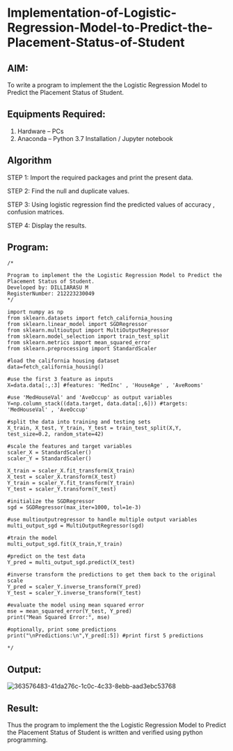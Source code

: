 # Implementation-of-Logistic-Regression-Model-to-Predict-the-Placement-Status-of-Student

## AIM:
To write a program to implement the the Logistic Regression Model to Predict the Placement Status of Student.

## Equipments Required:
1. Hardware – PCs
2. Anaconda – Python 3.7 Installation / Jupyter notebook

## Algorithm

STEP 1:
Import the required packages and print the present data.

STEP 2:
Find the null and duplicate values.

STEP 3:
Using logistic regression find the predicted values of accuracy , confusion matrices.

STEP 4:
Display the results.

## Program:

```
/*

Program to implement the the Logistic Regression Model to Predict the Placement Status of Student.
Developed by: DILLIARASU M
RegisterNumber: 212223230049
*/

import numpy as np
from sklearn.datasets import fetch_california_housing
from sklearn.linear_model import SGDRegressor
from sklearn.multioutput import MultiOutputRegressor
from sklearn.model_selection import train_test_split
from sklearn.metrics import mean_squared_error
from sklearn.preprocessing import StandardScaler

#load the california housing dataset
data=fetch_california_housing()

#use the first 3 feature as inputs
X=data.data[:,:3] #features: 'MedInc' , 'HouseAge' , 'AveRooms'

#use 'MedHouseVal' and 'AveOccup' as output variables
Y=np.column_stack((data.target, data.data[:,6])) #targets: 'MedHouseVal' , 'AveOccup'

#split the data into training and testing sets 
X_train, X_test, Y_train, Y_test = train_test_split(X,Y, test_size=0.2, random_state=42)

#scale the features and target variables
scaler_X = StandardScaler()
scaler_Y = StandardScaler()

X_train = scaler_X.fit_transform(X_train)
X_test = scaler_X.transform(X_test)
Y_train = scaler_Y.fit_transform(Y_train)
Y_test = scaler_Y.transform(Y_test)

#initialize the SGDRegressor
sgd = SGDRegressor(max_iter=1000, tol=1e-3)

#use multioutputregressor to handle multiple output variables
multi_output_sgd = MultiOutputRegressor(sgd)

#train the model
multi_output_sgd.fit(X_train,Y_train)

#predict on the test data
Y_pred = multi_output_sgd.predict(X_test)

#inverse transform the predictions to get them back to the original scale
Y_pred = scaler_Y.inverse_transform(Y_pred)
Y_test = scaler_Y.inverse_transform(Y_test)

#evaluate the model using mean squared error
mse = mean_squared_error(Y_test, Y_pred)
print("Mean Squared Error:", mse)

#optionally, print some predictions
print("\nPredictions:\n",Y_pred[:5]) #print first 5 predictions 

*/
```

## Output:

![363576483-41da276c-1c0c-4c33-8ebb-aad3ebc53768](https://github.com/user-attachments/assets/5706234c-d076-41fd-8b3f-b24763019c8a)



## Result:
Thus the program to implement the the Logistic Regression Model to Predict the Placement Status of Student is written and verified using python programming.
